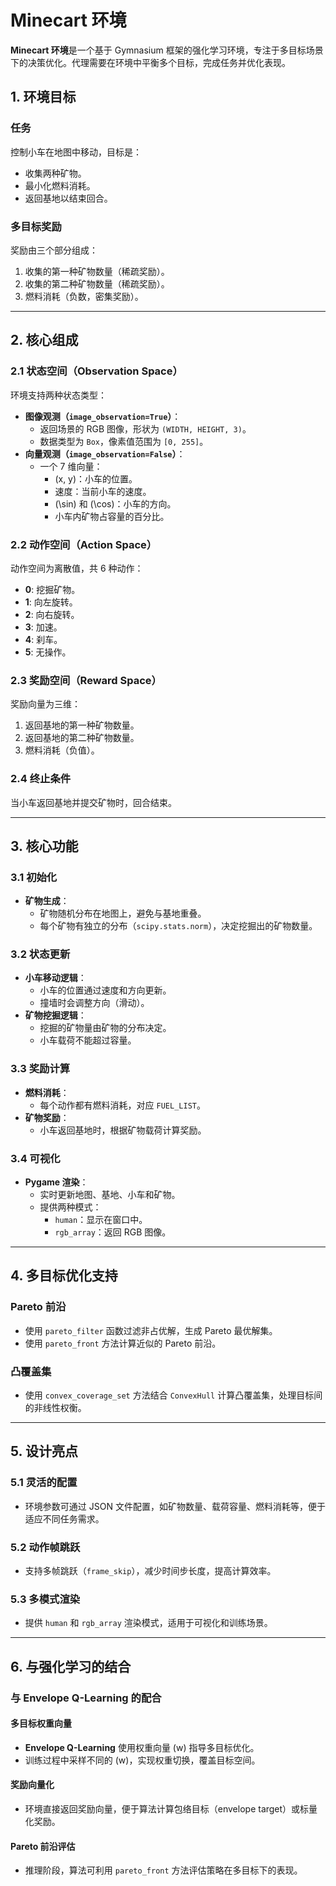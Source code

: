 # Minecart 环境

**Minecart 环境**是一个基于 Gymnasium 框架的强化学习环境，专注于多目标场景下的决策优化。代理需要在环境中平衡多个目标，完成任务并优化表现。

## 1. 环境目标

### 任务
控制小车在地图中移动，目标是：
- 收集两种矿物。
- 最小化燃料消耗。
- 返回基地以结束回合。

### 多目标奖励
奖励由三个部分组成：
1. 收集的第一种矿物数量（稀疏奖励）。
2. 收集的第二种矿物数量（稀疏奖励）。
3. 燃料消耗（负数，密集奖励）。

---

## 2. 核心组成

### 2.1 状态空间（Observation Space）
环境支持两种状态类型：
- **图像观测（`image_observation=True`）**：
  - 返回场景的 RGB 图像，形状为 `(WIDTH, HEIGHT, 3)`。
  - 数据类型为 `Box`，像素值范围为 `[0, 255]`。
- **向量观测（`image_observation=False`）**：
  - 一个 7 维向量：
    - \(x, y\)：小车的位置。
    - 速度：当前小车的速度。
    - \(\sin\) 和 \(\cos\)：小车的方向。
    - 小车内矿物占容量的百分比。

### 2.2 动作空间（Action Space）
动作空间为离散值，共 6 种动作：
- **0**: 挖掘矿物。
- **1**: 向左旋转。
- **2**: 向右旋转。
- **3**: 加速。
- **4**: 刹车。
- **5**: 无操作。

### 2.3 奖励空间（Reward Space）
奖励向量为三维：
1. 返回基地的第一种矿物数量。
2. 返回基地的第二种矿物数量。
3. 燃料消耗（负值）。

### 2.4 终止条件
当小车返回基地并提交矿物时，回合结束。

---

## 3. 核心功能

### 3.1 初始化
- **矿物生成**：
  - 矿物随机分布在地图上，避免与基地重叠。
  - 每个矿物有独立的分布（`scipy.stats.norm`），决定挖掘出的矿物数量。

### 3.2 状态更新
- **小车移动逻辑**：
  - 小车的位置通过速度和方向更新。
  - 撞墙时会调整方向（滑动）。
- **矿物挖掘逻辑**：
  - 挖掘的矿物量由矿物的分布决定。
  - 小车载荷不能超过容量。

### 3.3 奖励计算
- **燃料消耗**：
  - 每个动作都有燃料消耗，对应 `FUEL_LIST`。
- **矿物奖励**：
  - 小车返回基地时，根据矿物载荷计算奖励。

### 3.4 可视化
- **Pygame 渲染**：
  - 实时更新地图、基地、小车和矿物。
  - 提供两种模式：
    - `human`：显示在窗口中。
    - `rgb_array`：返回 RGB 图像。

---

## 4. 多目标优化支持

### Pareto 前沿
- 使用 `pareto_filter` 函数过滤非占优解，生成 Pareto 最优解集。
- 使用 `pareto_front` 方法计算近似的 Pareto 前沿。

### 凸覆盖集
- 使用 `convex_coverage_set` 方法结合 `ConvexHull` 计算凸覆盖集，处理目标间的非线性权衡。

---

## 5. 设计亮点

### 5.1 灵活的配置
- 环境参数可通过 JSON 文件配置，如矿物数量、载荷容量、燃料消耗等，便于适应不同任务需求。

### 5.2 动作帧跳跃
- 支持多帧跳跃（`frame_skip`），减少时间步长度，提高计算效率。

### 5.3 多模式渲染
- 提供 `human` 和 `rgb_array` 渲染模式，适用于可视化和训练场景。

---

## 6. 与强化学习的结合

### 与 Envelope Q-Learning 的配合

#### 多目标权重向量
- **Envelope Q-Learning** 使用权重向量 \(w\) 指导多目标优化。
- 训练过程中采样不同的 \(w\)，实现权重切换，覆盖目标空间。

#### 奖励向量化
- 环境直接返回奖励向量，便于算法计算包络目标（envelope target）或标量化奖励。

#### Pareto 前沿评估
- 推理阶段，算法可利用 `pareto_front` 方法评估策略在多目标下的表现。
